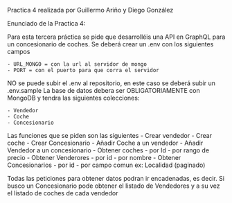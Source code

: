 Practica 4 realizada por Guillermo Ariño y Diego González

Enunciado de la Practica 4:


Para esta tercera práctica se pide que desarrolléis una API en GraphQL para un concesionario de coches. 
Se deberá crear un .env con los siguientes campos

    - URL_MONGO = con la url al servidor de mongo
    - PORT = con el puerto para que corra el servidor

NO se puede subir el .env al repositorio, en este caso se deberá subir un .env.sample
La base de datos debera ser OBLIGATORIAMENTE con MongoDB y tendra las siguientes colecciones:

    - Vendedor
    - Coche
    - Concesionario

Las funciones que se piden son las siguientes
    - Crear vendedor
    - Crear coche
    - Crear Concesionario
    - Añadir Coche a un vendedor
    - Añadir Vendedor a un concesionario
    - Obtener coches
        - por Id
        - por rango de precio
    - Obtener Venderores
        - por id
        - por nombre
    - Obtener Concesionarios 
        - por id
        - por campo comun ex: Localidad (paginado)

Todas las peticiones para obtener datos podran ir encadenadas, es decir.
Si busco un Concesionario pode obtener el listado de Vendedores y a su vez el listado de coches de cada vendedor